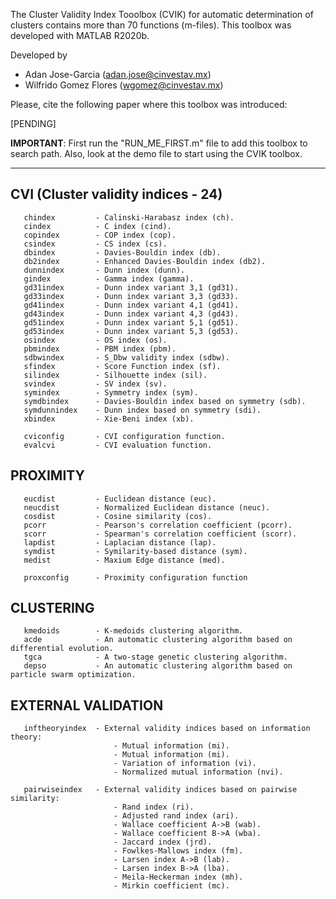 The Cluster Validity Index Tooolbox (CVIK) for automatic determination of clusters contains more than 70 functions (m-files).
This toolbox was developed with MATLAB R2020b.

Developed by
   + Adan Jose-Garcia (adan.jose@cinvestav.mx)
   + Wilfrido Gomez Flores (wgomez@cinvestav.mx)

Please, cite the following paper where this toolbox was introduced:

   [PENDING]


**IMPORTANT**: First run the "RUN_ME_FIRST.m" file to add this toolbox to search path. Also, look at the demo file to start using the CVIK toolbox.

---
 
   CVI (Cluster validity indices - 24)
   -----------------------------
       chindex         - Calinski-Harabasz index (ch).
       cindex          - C index (cind).
       copindex        - COP index (cop).
       csindex         - CS index (cs).
       dbindex         - Davies-Bouldin index (db).
       db2index        - Enhanced Davies-Bouldin index (db2).
       dunnindex       - Dunn index (dunn).
       gindex          - Gamma index (gamma).
       gd31index       - Dunn index variant 3,1 (gd31).
       gd33index       - Dunn index variant 3,3 (gd33).
       gd41index       - Dunn index variant 4,1 (gd41).
       gd43index       - Dunn index variant 4,3 (gd43).
       gd51index       - Dunn index variant 5,1 (gd51).
       gd53index       - Dunn index variant 5,3 (gd53).
       osindex         - OS index (os).
       pbmindex        - PBM index (pbm).
       sdbwindex       - S_Dbw validity index (sdbw).
       sfindex         - Score Function index (sf).
       silindex        - Silhouette index (sil).
       svindex         - SV index (sv).
       symindex        - Symmetry index (sym).
       symdbindex      - Davies-Bouldin index based on symmetry (sdb).
       symdunnindex    - Dunn index based on symmetry (sdi).
       xbindex         - Xie-Beni index (xb).

       cviconfig       - CVI configuration function.
       evalcvi         - CVI evaluation function.


   PROXIMITY
   -------------------
       eucdist         - Euclidean distance (euc).
       neucdist        - Normalized Euclidean distance (neuc).
       cosdist         - Cosine similarity (cos).
       pcorr           - Pearson's correlation coefficient (pcorr).
       scorr           - Spearman's correlation coefficient (scorr).
       lapdist         - Laplacian distance (lap).
       symdist         - Symilarity-based distance (sym).
       medist          - Maxium Edge distance (med).

       proxconfig      - Proximity configuration function


   CLUSTERING
   ------------------
       kmedoids        - K-medoids clustering algorithm.
       acde            - An automatic clustering algorithm based on differential evolution.
       tgca            - A two-stage genetic clustering algorithm.
       depso           - An automatic clustering algorithm based on particle swarm optimization.


   EXTERNAL VALIDATION
   -------------------
       inftheoryindex  - External validity indices based on information theory:
                           - Mutual information (mi).
                           - Mutual information (mi).
                           - Variation of information (vi).
                           - Normalized mutual information (nvi).

       pairwiseindex   - External validity indices based on pairwise similarity:
                           - Rand index (ri).
                           - Adjusted rand index (ari).
                           - Wallace coefficient A->B (wab).
                           - Wallace coefficient B->A (wba).
                           - Jaccard index (jrd).
                           - Fowlkes-Mallows index (fm).
                           - Larsen index A->B (lab).
                           - Larsen index B->A (lba).
                           - Meila-Heckerman index (mh).
                           - Mirkin coefficient (mc).

